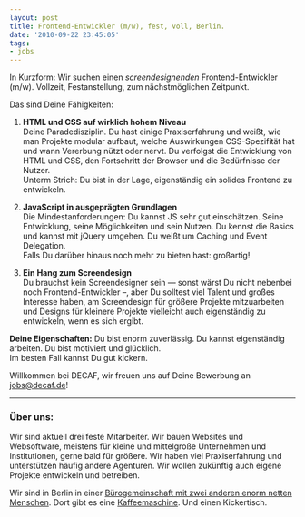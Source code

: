 ```yaml
---
layout: post
title: Frontend-Entwickler (m/w), fest, voll, Berlin.
date: '2010-09-22 23:45:05'
tags:
- jobs
---
```


In Kurzform: Wir suchen einen *screendesignenden* Frontend-Entwickler (m/w). Vollzeit, Festanstellung, zum nächstmöglichen Zeitpunkt.

Das sind Deine Fähigkeiten:

1. **HTML und CSS auf wirklich hohem Niveau**  
 Deine Paradedisziplin. Du hast einige Praxiserfahrung und weißt, wie man Projekte modular aufbaut, welche Auswirkungen CSS-Spezifität hat und wann Vererbung nützt oder nervt. Du verfolgst die Entwicklung von HTML und CSS, den Fortschritt der Browser und die Bedürfnisse der Nutzer.  
 Unterm Strich: Du bist in der Lage, eigenständig ein solides Frontend zu entwickeln.  
 
2. **JavaScript in ausgeprägten Grundlagen**  
 Die Mindestanforderungen: Du kannst JS sehr gut einschätzen. Seine Entwicklung, seine Möglichkeiten und sein Nutzen. Du kennst die Basics und kannst mit jQuery umgehen. Du weißt um Caching und Event Delegation.  
 Falls Du darüber hinaus noch mehr zu bieten hast: großartig!  
 
3. **Ein Hang zum Screendesign**  
 Du brauchst kein Screendesigner sein — sonst wärst Du nicht nebenbei noch Frontend-Entwickler –, aber Du solltest viel Talent und großes Interesse haben, am Screendesign für größere Projekte mitzuarbeiten und Designs für kleinere Projekte vielleicht auch eigenständig zu entwickeln, wenn es sich ergibt.

**Deine Eigenschaften:** Du bist enorm zuverlässig. Du kannst eigenständig arbeiten. Du bist motiviert und glücklich.  
 Im besten Fall kannst Du gut kickern.

Willkommen bei DECAF, wir freuen uns auf Deine Bewerbung an [jobs@decaf.de](mailto:jobs@decaf.de)!

---

### Über uns:

Wir sind aktuell drei feste Mitarbeiter. Wir bauen Websites und Websoftware, meistens für kleine und mittelgroße Unternehmen und Institutionen, gerne bald für größere. Wir haben viel Praxiserfahrung und unterstützen häufig andere Agenturen. Wir wollen zukünftig auch eigene Projekte entwickeln und betreiben.

Wir sind in Berlin in einer [Bürogemeinschaft mit zwei anderen enorm netten Menschen](http://blog.decaf.de/2010/02/berlin-calling-2/). Dort gibt es eine [Kaffeemaschine](http://blog.decaf.de/2010/03/katze/). Und einen Kickertisch.
